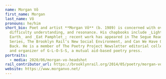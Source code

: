 ```yaml
---
name: Morgan Võ
first_name: Morgan
last_name: Võ
pronouns: he/him
short_bio: Poet and artist **Morgan Võ** (b. 1989) is concerned with overlap,
  difficulty understanding, and resonance. His chapbooks include _Lights of
  Earth_ and _Eat Pamphlet_; recent work has appeared in The Segue Reading
  Series, The Brooklyn Rail’s New Social Environment, and Can We Have Our Ball
  Back. He is a member of The Poetry Project Newsletter editorial collective,
  and organizer of G-L-O-S-S, a mutual aid-based poetry press.
portraits:
  - media: 2020/06/morgan-vo-headshot
rail_contributor_url: https://brooklynrail.org/2014/05/poetry/morgan-vo
website: https://www.morganvo.net/
---
```

